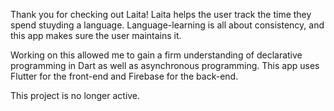 Thank you for checking out Laita! Laita helps the user track the time they spend stuyding a language. Language-learning is all about consistency, and this app makes sure the user maintains it. 

Working on this allowed me to gain a firm understanding of declarative programming in Dart as well as asynchronous programming. This app uses Flutter for the front-end and Firebase for the back-end. 

This project is no longer active.
